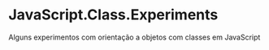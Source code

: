 # JavaScript.Class.Experiments
 Alguns experimentos com orientação a objetos com classes em JavaScript
